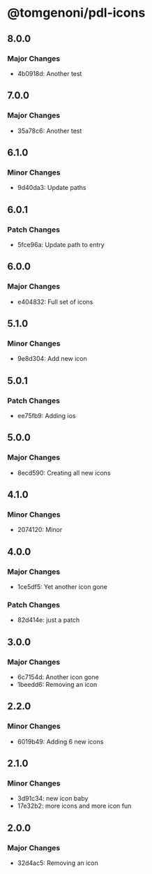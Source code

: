 # @tomgenoni/pdl-icons

## 8.0.0

### Major Changes

- 4b0918d: Another test

## 7.0.0

### Major Changes

- 35a78c6: Another test

## 6.1.0

### Minor Changes

- 9d40da3: Update paths

## 6.0.1

### Patch Changes

- 5fce96a: Update path to entry

## 6.0.0

### Major Changes

- e404832: Full set of icons

## 5.1.0

### Minor Changes

- 9e8d304: Add new icon

## 5.0.1

### Patch Changes

- ee75fb9: Adding ios

## 5.0.0

### Major Changes

- 8ecd590: Creating all new icons

## 4.1.0

### Minor Changes

- 2074120: Minor

## 4.0.0

### Major Changes

- 1ce5df5: Yet another icon gone

### Patch Changes

- 82d414e: just a patch

## 3.0.0

### Major Changes

- 6c7154d: Another icon gone
- 1beedd6: Removing an icon

## 2.2.0

### Minor Changes

- 6019b49: Adding 6 new icons

## 2.1.0

### Minor Changes

- 3d91c34: new icon baby
- 17e32b2: more icons and more icon fun

## 2.0.0

### Major Changes

- 32d4ac5: Removing an icon

